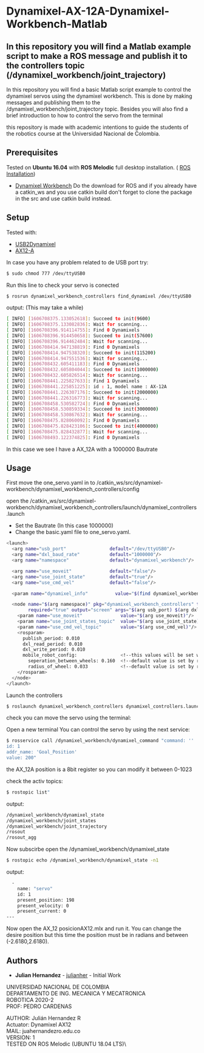 # Dynamixel-AX-12A-Dynamixel-Workbench-Matlab
## In this repository you will find a Matlab example script to make a ROS message and publish it to the controllers topic (/dynamixel_workbench/joint_trajectory) 

In this repository you will find a basic Matlab script example to control the dynamixel servos using the dynamixel workbench. This is done by making messages and publishing them to the /dynamixel_workbench/joint_trajectory topic. Besides you will also find a brief introduction to how to control the servo from the terminal

this repository is made with academic intentions to guide the students of the robotics course at the Universidad Nacional de Colombia.

## Prerequisites

Tested on **Ubuntu 16.04** with **ROS Melodic** full desktop installation. ( [ROS Installation](http://wiki.ros.org/melodic/Installation/Ubuntu))

* [Dynamixel Workbench](https://emanual.robotis.com/docs/en/software/dynamixel/dynamixel_workbench/)   Do the download for ROS and if you already have a catkin_ws and you use catkin build don't forget to clone the package in the src and use catkin build instead.

## Setup
Tested with:
*  [USB2Dynamixel](https://emanual.robotis.com/docs/en/parts/interface/usb2dynamixel/)
*  [AX12-A](https://emanual.robotis.com/docs/en/dxl/ax/ax-12a/)

In case you have any problem related to de USB port try:

```bash
$ sudo chmod 777 /dev/ttyUSB0
```
Run this line to check your servo is conected

```bash
$ rosrun dynamixel_workbench_controllers find_dynamixel /dev/ttyUSB0
```

output: (This may take a while)
```bash
[ INFO] [1606708375.133052618]: Succeed to init(9600)
[ INFO] [1606708375.133082836]: Wait for scanning...
[ INFO] [1606708396.914114755]: Find 0 Dynamixels
[ INFO] [1606708396.914450658]: Succeed to init(57600)
[ INFO] [1606708396.914462484]: Wait for scanning...
[ INFO] [1606708414.947138819]: Find 0 Dynamixels
[ INFO] [1606708414.947538320]: Succeed to init(115200)
[ INFO] [1606708414.947551536]: Wait for scanning...
[ INFO] [1606708432.605411183]: Find 0 Dynamixels
[ INFO] [1606708432.605804044]: Succeed to init(1000000)
[ INFO] [1606708432.605826514]: Wait for scanning...
[ INFO] [1606708441.225827633]: Find 1 Dynamixels
[ INFO] [1606708441.225851225]: id : 1, model name : AX-12A
[ INFO] [1606708441.226307176]: Succeed to init(2000000)
[ INFO] [1606708441.226316773]: Wait for scanning...
[ INFO] [1606708458.530582724]: Find 0 Dynamixels
[ INFO] [1606708458.530859334]: Succeed to init(3000000)
[ INFO] [1606708458.530867632]: Wait for scanning...
[ INFO] [1606708475.828060092]: Find 0 Dynamixels
[ INFO] [1606708475.828423106]: Succeed to init(4000000)
[ INFO] [1606708475.828432877]: Wait for scanning...
[ INFO] [1606708493.122374825]: Find 0 Dynamixels

```

In this case we see I have a AX_12A with a 1000000 Bautrate


## Usage
First move the one_servo.yaml in to  /catkin_ws/src/dynamixel-workbench/dynamixel_workbench_controllers/config 

open the /catkin_ws/src/dynamixel-workbench/dynamixel_workbench_controllers/launch/dynamixel_controllers.launch 
* Set the Bautrate (In this case 1000000) 
* Change the basic.yaml file to one_servo.yaml.
```bash
<launch>
  <arg name="usb_port"                default="/dev/ttyUSB0"/>
  <arg name="dxl_baud_rate"           default="1000000"/>
  <arg name="namespace"               default="dynamixel_workbench"/>

  <arg name="use_moveit"              default="false"/>
  <arg name="use_joint_state"         default="true"/>
  <arg name="use_cmd_vel"             default="false"/>

  <param name="dynamixel_info"          value="$(find dynamixel_workbench_controllers)/config/one_servo.yaml"/>

  <node name="$(arg namespace)" pkg="dynamixel_workbench_controllers" type="dynamixel_workbench_controllers"
        required="true" output="screen" args="$(arg usb_port) $(arg dxl_baud_rate)">
    <param name="use_moveit"              value="$(arg use_moveit)"/>
    <param name="use_joint_states_topic"  value="$(arg use_joint_state)"/>
    <param name="use_cmd_vel_topic"       value="$(arg use_cmd_vel)"/>
    <rosparam>
      publish_period: 0.010
      dxl_read_period: 0.010
      dxl_write_period: 0.010
      mobile_robot_config:                <!--this values will be set when 'use_cmd_vel' is true-->
        seperation_between_wheels: 0.160  <!--default value is set by reference of TB3-->
        radius_of_wheel: 0.033            <!--default value is set by reference of TB3-->
    </rosparam>
  </node>
</launch>
```
Launch the controllers 


```bash
$ roslaunch dynamixel_workbench_controllers dynamixel_controllers.launch 
```
check you can move the servo using the terminal:

 Open a new terminal
 You can control the servo by using the next service:
 
 ```bash
$ rosservice call /dynamixel_workbench/dynamixel_command "command: ''
id: 1
addr_name: 'Goal_Position'
value: 200"
```
the AX_12A position is a 8bit register so you can modify it between 0-1023 

check the activ topics:

 ```bash
$ rostopic list"
```
output:

```bash
/dynamixel_workbench/dynamixel_state
/dynamixel_workbench/joint_states
/dynamixel_workbench/joint_trajectory
/rosout
/rosout_agg
```

Now subscirbe
open the /dynamixel_workbench/dynamixel_state

```bash
$ rostopic echo /dynamixel_workbench/dynamixel_state -n1
```
output:

```bash
  - 
    name: "servo"
    id: 1
    present_position: 198
    present_velocity: 0
    present_current: 0
---

```

Now open the AX_12 posicionAX12.mlx and run it. You can change the desire position but this time the position must be in radians and between (-2.6180,2.6180).



## Authors 

* **Julian Hernandez** - [julianher](https://github.com/julianher) - Initial Work 

UNIVERSIDAD NACIONAL DE COLOMBIA\
DEPARTAMENTO DE ING. MECANICA Y MECATRONICA \
ROBOTICA 2020-2\
PROF: PEDRO CARDENAS

AUTHOR: Julián Hernandez R\
Actuator: Dynamixel AX12\
MAIL: juahernandezro.edu.co\
VERSION: 1\
TESTED ON ROS Melodic (UBUNTU 18.04 LTS)\


